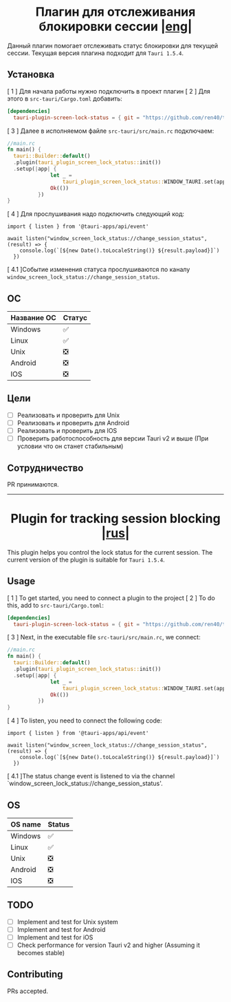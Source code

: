 <h1 align="center" id="rus">Плагин для отслеживания блокировки сессии |<a href="#eng">eng</a>|</h1>

Данный плагин помогает отслеживать статус блокировки для текущей сессии.  Текущая версия плагина подходит для `Tauri 1.5.4`.

## Установка

[ 1 ] Для начала работы нужно подключить в проект плагин
[ 2 ] Для этого в `src-tauri/Cargo.toml` добавить:

```toml
[dependencies]
  tauri-plugin-screen-lock-status = { git = "https://github.com/ren40/tauri-plugin-screen-lock-status" }
```

[ 3 ] Далее в исполняемом файле `src-tauri/src/main.rc` подключаем:

```Rust
//main.rc
fn main() {
  tauri::Builder::default()
  .plugin(tauri_plugin_screen_lock_status::init())
  .setup(|app| {
              let _ =
                  tauri_plugin_screen_lock_status::WINDOW_TAURI.set(app.get_window("main").unwrap());
              Ok(())
          })
}
```

[ 4 ] Для прослушивания надо подключить следующий код:

```JS
import { listen } from '@tauri-apps/api/event'

await listen("window_screen_lock_status://change_session_status", (result) => {
    console.log(`[${new Date().toLocaleString()} ${result.payload}]`)
  })
```

[ 4.1 ]Событие изменения статуса прослушиваются по каналу `window_screen_lock_status://change_session_status`.

## ОС

| Название ОС | Статус |
| ----------  | ------ |
| Windows     |  :white_check_mark:   |
| Linux       |  :white_check_mark:    |
| Unix        |  :negative_squared_cross_mark:      |
| Android     | :negative_squared_cross_mark:  |
| IOS         | :negative_squared_cross_mark: |

## Цели

- [ ] Реализовать и проверить для Unix
- [ ] Реализовать и проверить для Android
- [ ] Реализовать и проверить для IOS
- [ ] Проверить работоспособность для версии Tauri v2 и выше (При условии что он станет стабильным)
  
## Сотрудничество

PR принимаются.

-----

<h1 align="center" id="eng">Plugin for tracking session blocking |<a href="#rus">rus</a>|</h1>

This plugin helps you control the lock status for the current session. The current version of the plugin is suitable for `Tauri 1.5.4`.

## Usage

[ 1 ] To get started, you need to connect a plugin to the project
[ 2 ] To do this, add to `src-tauri/Cargo.toml`:

```toml
[dependencies]
  tauri-plugin-screen-lock-status = { git = "https://github.com/ren40/tauri-plugin-screen-lock-status" }
```

[ 3 ] Next, in the executable file `src-tauri/src/main.rc`, we connect:

```Rust
//main.rc
fn main() {
  tauri::Builder::default()
  .plugin(tauri_plugin_screen_lock_status::init())
  .setup(|app| {
              let _ =
                  tauri_plugin_screen_lock_status::WINDOW_TAURI.set(app.get_window("main").unwrap());
              Ok(())
          })
}
```

[ 4 ] To listen, you need to connect the following code:

```JS
import { listen } from '@tauri-apps/api/event'

await listen("window_screen_lock_status://change_session_status", (result) => {
    console.log(`[${new Date().toLocaleString()} ${result.payload}]`)
  })
```

[ 4.1 ]The status change event is listened to via the channel `window_screen_lock_status://change_session_status'.

## OS

| OS name | Status |
| ----------  | ------ |
| Windows     |  :white_check_mark:   |
| Linux       |  :white_check_mark:    |
| Unix        |  :negative_squared_cross_mark:      |
| Android     | :negative_squared_cross_mark:  |
| IOS         | :negative_squared_cross_mark: |

## TODO

- [ ] Implement and test for Unix system
- [ ] Implement and test for Android
- [ ] Implement and test for iOS
- [ ] Check performance for version Tauri v2 and higher (Assuming it becomes stable)

## Contributing

PRs accepted.
  